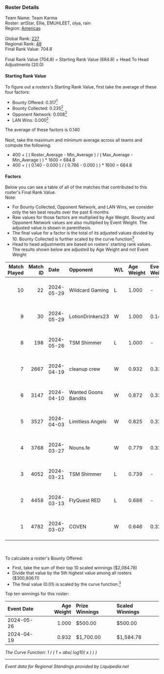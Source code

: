 ### Roster Details<br />
Team Name: Team Karma<br />
Roster: artStar, Ellie, EMUHLEET, olya, rain<br />
Region: [Americas]( ../standings_americas.md)<br />
<br />
Global Rank: [227](../standings_global.md)<br />
Regional Rank: [48]( ../standings_americas.md)<br />
Final Rank Value:  704.8<br />
<br />
Final Rank Value (704.8) = Starting Rank Value (684.8) + Head To Head Adjustments (20.0)<br />

#### Starting Rank Value<br />
To figure out a rosters's Starting Rank Value, first take the average of these four factors:<br />
- Bounty Offered: 0.317[<sup>1</sup>](#table2)
- Bounty Collected: 0.235[<sup>2</sup>](#table1)
- Opponent Network: 0.008[<sup>2</sup>](#table1)
- LAN Wins: 0.000[<sup>2</sup>](#table1)

The average of these factors is 0.140<br />
<br />
Next, take the maximum and minimum average across all teams and compute the following:<br />
- 400 + ( ( Roster_Average - Min_Average ) / ( Max_Average - Min_Average ) ) * 1600 = 684.8
- 400 + ( ( 0.140 - 0.000 ) / ( 0.786 - 0.000 ) ) * 1600 = 684.8


#### Factors<br />
Below you can see a table of all of the matches that contributed to this roster's Final Rank Value.<br />
Note:<br />

- For Bounty Collected, Opponent Network, and LAN Wins, we consider only the ten best results over the past 6 months.
- Raw values for those factors are multiplied by Age Weight. Bounty and Opponent Network values are also multiplied by Event Weight. The adjusted value is shown in parenthesis.
- The final value for a factor is the total of its adjusted values divided by 10. Bounty Collected is further scaled by the curve function[<sup>3</sup>](#curveFunction)
- Head to head adjustments are based on rosters' starting rank values. The results shown below are adjusted by Age Weight and not Event Weight
<span id="table1"></span><br />


| Match Played | Match ID | Date       | Opponent             | W/L | Age Weight | Event Weight | Bounty Collected | Opponent Network | LAN Wins  | H2H Adj. | Roster                               |
| -: | -: | :- | :- | :- | :- | :- | :- | :- | :- | -: | :- |
|           10 |       22 | 2024-05-29 | Wildcard Gaming      | L   | 1.000      | -            | -                | -                | -         |    -5.60 | artStar, Ellie, EMUHLEET, olya, rain |
|            9 |       30 | 2024-05-29 | LotionDrinkers23     | W   | 1.000      | 0.143        | 0.000 (0.000)    | 0.000 (0.000)    | 0 (0.000) |     4.71 | artStar, Ellie, EMUHLEET, olya, rain |
|            8 |      198 | 2024-05-26 | TSM Shimmer          | L   | 1.000      | -            | -                | -                | -         |   -13.28 | artStar, Ellie, EMUHLEET, olya, rain |
|            7 |     2667 | 2024-04-19 | cleanup crew         | W   | 0.932      | 0.322        | 0.004 (0.001)    | 0.054 (0.016)    | 0 (0.000) |    11.18 | artStar, Ellie, EMUHLEET, olya, rain |
|            6 |     3147 | 2024-04-10 | Wanted Goons Bandits | W   | 0.872      | 0.322        | 0.003 (0.001)    | 0.039 (0.011)    | 0 (0.000) |     9.64 | artStar, Ellie, EMUHLEET, olya, rain |
|            5 |     3527 | 2024-04-03 | Limitless Angels     | W   | 0.825      | 0.322        | 0.005 (0.001)    | 0.109 (0.029)    | 0 (0.000) |    12.44 | artStar, Ellie, EMUHLEET, olya, rain |
|            4 |     3768 | 2024-03-27 | Nouns.fe             | W   | 0.779      | 0.322        | 0.006 (0.001)    | 0.080 (0.020)    | 0 (0.000) |    11.85 | artStar, Ellie, EMUHLEET, olya, rain |
|            3 |     4052 | 2024-03-21 | TSM Shimmer          | L   | 0.739      | -            | -                | -                | -         |   -10.05 | artStar, Ellie, EMUHLEET, olya, rain |
|            2 |     4458 | 2024-03-13 | FlyQuest RED         | L   | 0.686      | -            | -                | -                | -         |    -7.22 | artStar, Ellie, EMUHLEET, olya, rain |
|            1 |     4782 | 2024-03-07 | COVEN                | W   | 0.646      | 0.322        | 0.003 (0.001)    | 0.014 (0.003)    | 0 (0.000) |     6.28 | artStar, Ellie, EMUHLEET, olya, rain |

<br />
<span id="table2"></span><br />
To calculate a roster's Bounty Offered:<br />

- First, take the sum of their top 10 scaled winnings ($2,084.78)
- Divide that value by the 5th highest value among all rosters ($300,806.11)
- The final value (0.01) is scaled by the curve function.[<sup>3</sup>](#curveFunction)

Top ten winnings for this roster:<br />

| Event Date | Age Weight | Prize Winnings | Scaled Winnings |
| :- | -: | :- | :- |
| 2024-05-26 |      1.000 | $500.00        | $500.00         |
| 2024-04-19 |      0.932 | $1,700.00      | $1,584.78       |


<span id="curveFunction"></span>_The Curve Function: 1 / ( 1 + abs( log10( x ) ) )_<br />

---
_Event data for Regional Standings provided by Liquipedia.net_<br />
